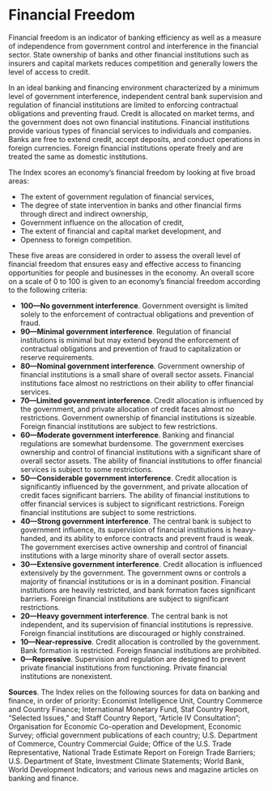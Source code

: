 # Financial Freedom

Financial freedom is an indicator of banking efficiency as well as a measure of independence from government control and interference in the financial sector. State ownership of banks and other financial institutions such as insurers and capital markets reduces competition and generally lowers the level of access to credit.

In an ideal banking and financing environment characterized by a minimum level of government interference, independent central bank supervision and regulation of financial institutions are limited to enforcing contractual obligations and preventing fraud. Credit is allocated on market terms, and the government does not own financial institutions. Financial institutions provide various types of financial services to individuals and companies. Banks are free to extend credit, accept deposits, and conduct operations in foreign currencies. Foreign financial institutions operate freely and are treated the same as domestic institutions. 

The Index scores an economy’s financial freedom by looking at five broad areas:

- The extent of government regulation of financial services,
- The degree of state intervention in banks and other financial firms through direct and indirect ownership,
- Government influence on the allocation of credit,
- The extent of financial and capital market development, and
- Openness to foreign competition.

These five areas are considered in order to assess the overall level of financial freedom that ensures easy and effective access to financing opportunities for people and businesses in the economy. An overall score on a scale of 0 to 100 is given to an economy’s financial freedom according to the following criteria:

- **100—No government interference**. Government oversight is limited solely to the enforcement of contractual obligations and prevention of fraud.
- **90—Minimal government interference**. Regulation of financial institutions is minimal but may extend beyond the enforcement of contractual obligations and prevention of fraud to capitalization or reserve requirements.
- **80—Nominal government interference**. Government ownership of financial institutions is a small share of overall sector assets. Financial institutions face almost no restrictions on their ability to offer financial services.
- **70—Limited government interference**. Credit allocation is influenced by the government, and private allocation of credit faces almost no restrictions. Government ownership of financial institutions is sizeable. Foreign financial institutions are subject to few restrictions.
- **60—Moderate government interference**. Banking and financial regulations are somewhat burdensome. The government exercises ownership and control of financial institutions with a significant share of overall sector assets. The ability of financial institutions to offer financial services is subject to some restrictions.
- **50—Considerable government interference**. Credit allocation is significantly influenced by the government, and private allocation of credit faces significant barriers. The ability of financial institutions to offer financial services is subject to significant restrictions. Foreign financial institutions are subject to some restrictions. 
- **40—Strong government interference**. The central bank is subject to government influence, its supervision of financial institutions is heavy-handed, and its ability to enforce contracts and prevent fraud is weak. The government exercises active ownership and control of financial institutions with a large minority share of overall sector assets.
- **30—Extensive government interference**. Credit allocation is influenced extensively by the government. The government owns or controls a majority of financial institutions or is in a dominant position. Financial institutions are heavily restricted, and bank formation faces significant barriers. Foreign financial institutions are subject to significant restrictions.
- **20—Heavy government interference**. The central bank is not independent, and its supervision of financial institutions is repressive. Foreign financial institutions are discouraged or highly constrained.
- **10—Near-repressive**. Credit allocation is controlled by the government. Bank formation is restricted. Foreign financial institutions are prohibited.
- **0—Repressive**. Supervision and regulation are designed to prevent private financial institutions from functioning. Private financial institutions are nonexistent.

**Sources**. The Index relies on the following sources for data on banking and finance, in order of priority: Economist Intelligence Unit, Country Commerce and Country Finance; International Monetary Fund, Staf Country Report, “Selected Issues,” and Staff Country Report, “Article IV Consultation”; Organisation for Economic Co-operation and Development, Economic Survey; official government publications of each country; U.S. Department of Commerce, Country Commercial Guide; Office of the U.S. Trade Representative, National Trade Estimate Report on Foreign Trade Barriers; U.S. Department of State, Investment Climate Statements; World Bank, World Development Indicators; and various news and magazine articles on banking and finance.